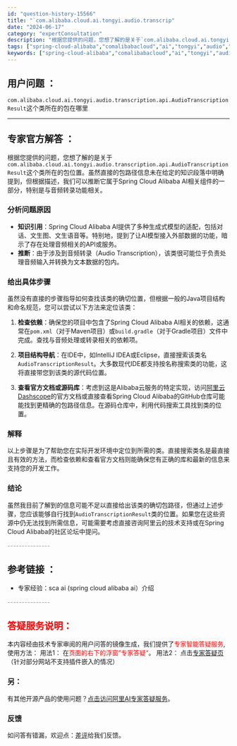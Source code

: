 ```yaml
---
id: "question-history-15566"
title: "`com.alibaba.cloud.ai.tongyi.audio.transcrip"
date: "2024-06-17"
category: "expertConsultation"
description: "根据您提供的问题，您想了解的是关于`com.alibaba.cloud.ai.tongyi.audio.transcription.api.AudioTranscriptionResult`这个类所在的包位置。虽然直接的包路径信息未在给定的知识段落中明确提到，但根据描述，我们可以推断它属于Sprin"
tags: ["spring-cloud-alibaba","comalibabacloud","ai","tongyi","audio","transcription"]
keywords: ["spring-cloud-alibaba","comalibabacloud","ai","tongyi","audio","transcription"]
---
```


## 用户问题 ： 
 `com.alibaba.cloud.ai.tongyi.audio.transcription.api.AudioTranscriptionResult`这个类所在的包在哪里  

---------------
## 专家官方解答 ：

根据您提供的问题，您想了解的是关于`com.alibaba.cloud.ai.tongyi.audio.transcription.api.AudioTranscriptionResult`这个类所在的包位置。虽然直接的包路径信息未在给定的知识段落中明确提到，但根据描述，我们可以推断它属于Spring Cloud Alibaba AI相关组件的一部分，特别是与音频转录功能相关。

### 分析问题原因
- **知识引用**：Spring Cloud Alibaba AI提供了多种生成式模型的适配，包括对话、文生图、文生语音等。特别地，提到了让AI模型接入外部数据的功能，暗示了存在处理音频相关的API或服务。
- **推断**：由于涉及到音频转录（Audio Transcription），该类很可能位于负责处理音频输入并转换为文本数据的包内。

### 给出具体步骤
虽然没有直接的步骤指导如何查找该类的确切位置，但根据一般的Java项目结构和命名规范，您可以尝试以下方法来定位该类：

1. **检查依赖**：确保您的项目中包含了Spring Cloud Alibaba AI相关的依赖，这通常在`pom.xml`（对于Maven项目）或`build.gradle`（对于Gradle项目）文件中完成。查找与音频处理或转录相关的依赖项。

2. **项目结构导航**：在IDE中，如IntelliJ IDEA或Eclipse，直接搜索该类名`AudioTranscriptionResult`。大多数现代IDE都支持按名称搜索类的功能，这将直接带您到该类的源代码位置。

3. **查看官方文档或源码库**：考虑到这是Alibaba云服务的特定实现，访问[阿里云Dashscope](https://help.aliyun.com/zh/dashscope/)的官方文档或直接查看Spring Cloud Alibaba的GitHub仓库可能能找到更精确的包路径信息。在源码仓库中，利用代码搜索工具找到类的位置。

### 解释
以上步骤是为了帮助您在实际开发环境中定位到所需的类。直接搜索类名是最直接且有效的方法，而检查依赖和查看官方文档则能确保您有正确的库和最新的信息来支持您的开发工作。

### 结论
虽然我目前了解到的信息可能不足以直接给出该类的确切包路径，但通过上述步骤，您应该能够自行找到`AudioTranscriptionResult`类的位置。如果您在这些资源中仍无法找到所需信息，可能需要考虑直接咨询阿里云的技术支持或在Spring Cloud Alibaba的社区论坛中提问。


<font color="#949494">---------------</font> 


## 参考链接 ：

* 专家经验：sca ai (spring cloud alibaba ai）介绍 


 <font color="#949494">---------------</font> 
 


## <font color="#FF0000">答疑服务说明：</font> 

本内容经由技术专家审阅的用户问答的镜像生成，我们提供了<font color="#FF0000">专家智能答疑服务</font>,使用方法：
用法1： 在<font color="#FF0000">页面的右下的浮窗”专家答疑“</font>。
用法2： 点击[专家答疑页](https://answer.opensource.alibaba.com/docs/intro)（针对部分网站不支持插件嵌入的情况）
### 另：


有其他开源产品的使用问题？[点击访问阿里AI专家答疑服务](https://answer.opensource.alibaba.com/docs/intro)。
### 反馈
如问答有错漏，欢迎点：[差评](https://ai.nacos.io/user/feedbackByEnhancerGradePOJOID?enhancerGradePOJOId=15591)给我们反馈。
